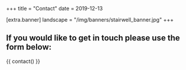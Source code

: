 +++
title = "Contact"
date = 2019-12-13

[extra.banner]
landscape = "/img/banners/stairwell_banner.jpg"
+++
## If you would like to get in touch please use the form below:
{{ contact() }}
